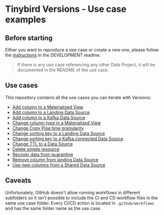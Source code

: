 # Tinybird Versions - Use case examples

## Before starting

Either you want to reproduce a use case or create a new one, please follow the [instructions](DEVELOPMENT/README.md) in the DEVELOPMENT readme.

> If there is any use case referencing any other Data Project, it will be documented in the README of the use case.

## Use cases

This repository contains all the use cases you can iterate with Versions:

- [Add column to a Materialized View](add_new_column_to_a_materialized_view)
- [Add column to a Landing Data Source](add_nullable_column_to_landing_data_source)
- [Add column to a Kafka Data Source](add_column_kafka_data_source)
- [Change column type in a Materialized View](change_column_type_materialized_view)
- [Change Copy Pipe time granularity](change_copy_pipe_granularity)
- [Change sorting key to a Landing Data Source](change_sorting_key_landing_data_source)
- [Change sorting key to a Kafka connected Data Source](change_sorting_key_kafka_data_source)
- [Change TTL to a Data Source](change_data_source_ttl)
- [Delete simple resource](delete_simple_resource)
- [Recover data from quarantine](recover_data_from_quarantine)
- [Remove column from landing Data Source](remove_column_landing_data_source)
- [Use new columns from a Shared Data Source](use_new_columns_from_shared_datasource)


## Caveats

Unfortunately, GitHub doesn't allow running workflows in different subfolders so it isn't possible to include the CI and CD workflow files in the same use case folder. Every CI/CD action is located in `.github/workflows` and has the same folder name as the use case.
